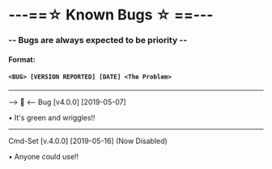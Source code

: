# ---==☆ Known Bugs ☆ ==---
  ### -- Bugs are always expected to be priority --

#### Format:
#### ```<BUG> [VERSION REPORTED] [DATE] <The Problem>```
----------

--> 🐛 <-- Bug [v4.0.0] [2019-05-07]

• It's green and wriggles!!

----------

Cmd-Set [v.4.0.0] [2019-05-16] (Now Disabled)

• Anyone could use!!
